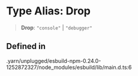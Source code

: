 # Type Alias: Drop

> **Drop**: `"console"` \| `"debugger"`

## Defined in

.yarn/unplugged/esbuild-npm-0.24.0-1252872327/node\_modules/esbuild/lib/main.d.ts:6
